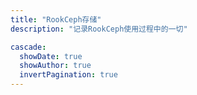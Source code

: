 ```yaml
---
title: "RookCeph存储"
description: "记录RookCeph使用过程中的一切"

cascade:
  showDate: true
  showAuthor: true
  invertPagination: true
---
```


